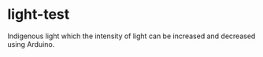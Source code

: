 # light-test
Indigenous light which the intensity of light can be increased and decreased using Arduino.
